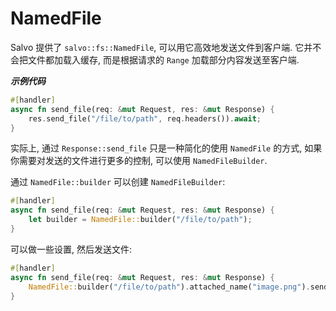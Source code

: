 # NamedFile

Salvo 提供了 ```salvo::fs::NamedFile```, 可以用它高效地发送文件到客户端. 它并不会把文件都加载入缓存, 而是根据请求的 `Range` 加载部分内容发送至客户端.

_**示例代码**_ 

```rust
#[handler]
async fn send_file(req: &mut Request, res: &mut Response) {
    res.send_file("/file/to/path", req.headers()).await;
}
```

实际上, 通过 `Response::send_file` 只是一种简化的使用 `NamedFile` 的方式, 如果你需要对发送的文件进行更多的控制, 可以使用 `NamedFileBuilder`.

通过 `NamedFile::builder` 可以创建 `NamedFileBuilder`:


```rust
#[handler]
async fn send_file(req: &mut Request, res: &mut Response) {
    let builder = NamedFile::builder("/file/to/path");
}
```

可以做一些设置, 然后发送文件:


```rust
#[handler]
async fn send_file(req: &mut Request, res: &mut Response) {
    NamedFile::builder("/file/to/path").attached_name("image.png").send(req.headers(), res).await;
}
```
